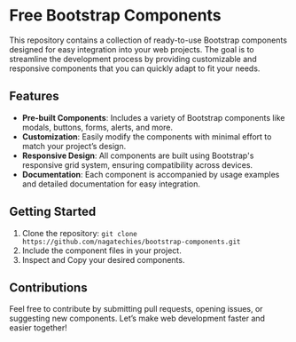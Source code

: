 # Free Bootstrap Components

This repository contains a collection of ready-to-use Bootstrap components designed for easy integration into your web projects. The goal is to streamline the development process by providing customizable and responsive components that you can quickly adapt to fit your needs.

## Features
- **Pre-built Components**: Includes a variety of Bootstrap components like modals, buttons, forms, alerts, and more.
- **Customization**: Easily modify the components with minimal effort to match your project’s design.
- **Responsive Design**: All components are built using Bootstrap's responsive grid system, ensuring compatibility across devices.
- **Documentation**: Each component is accompanied by usage examples and detailed documentation for easy integration.
  
## Getting Started
1. Clone the repository: `git clone https://github.com/nagatechies/bootstrap-components.git`
2. Include the component files in your project.
3. Inspect and Copy your desired components.

## Contributions
Feel free to contribute by submitting pull requests, opening issues, or suggesting new components. Let’s make web development faster and easier together!